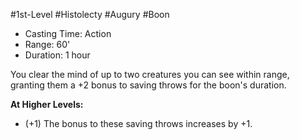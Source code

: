 #1st-Level #Histolecty #Augury #Boon
 
- Casting Time: Action
- Range: 60'
- Duration: 1 hour  

You clear the mind of up to two creatures you can see within range, granting them a +2 bonus to saving throws for the boon's duration.
 
**At Higher Levels:** 
* (+1) The bonus to these saving throws increases by +1.